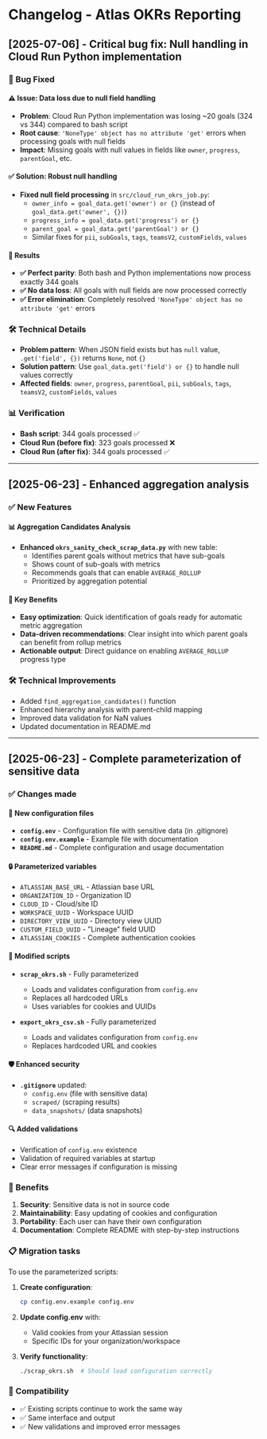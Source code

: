 # Changelog - Atlas OKRs Reporting

## [2025-07-06] - Critical bug fix: Null handling in Cloud Run Python implementation

### 🐛 Bug Fixed

#### ⚠️ Issue: Data loss due to null field handling
- **Problem**: Cloud Run Python implementation was losing ~20 goals (324 vs 344) compared to bash script
- **Root cause**: `'NoneType' object has no attribute 'get'` errors when processing goals with null fields
- **Impact**: Missing goals with null values in fields like `owner`, `progress`, `parentGoal`, etc.

#### ✅ Solution: Robust null handling
- **Fixed null field processing** in `src/cloud_run_okrs_job.py`:
  - `owner_info = goal_data.get('owner') or {}` (instead of `goal_data.get('owner', {})`)
  - `progress_info = goal_data.get('progress') or {}` 
  - `parent_goal = goal_data.get('parentGoal') or {}`
  - Similar fixes for `pii`, `subGoals`, `tags`, `teamsV2`, `customFields`, `values`

#### 🎯 Results
- **✅ Perfect parity**: Both bash and Python implementations now process exactly 344 goals
- **✅ No data loss**: All goals with null fields are now processed correctly
- **✅ Error elimination**: Completely resolved `'NoneType' object has no attribute 'get'` errors

### 🛠️ Technical Details
- **Problem pattern**: When JSON field exists but has `null` value, `.get('field', {})` returns `None`, not `{}`
- **Solution pattern**: Use `goal_data.get('field') or {}` to handle null values correctly
- **Affected fields**: `owner`, `progress`, `parentGoal`, `pii`, `subGoals`, `tags`, `teamsV2`, `customFields`, `values`

### 📊 Verification
- **Bash script**: 344 goals processed ✅
- **Cloud Run (before fix)**: 323 goals processed ❌
- **Cloud Run (after fix)**: 344 goals processed ✅

---

## [2025-06-23] - Enhanced aggregation analysis

### ✅ New Features

#### 📊 Aggregation Candidates Analysis
- **Enhanced `okrs_sanity_check_scrap_data.py`** with new table:
  - Identifies parent goals without metrics that have sub-goals
  - Shows count of sub-goals with metrics
  - Recommends goals that can enable `AVERAGE_ROLLUP`
  - Prioritized by aggregation potential

#### 🎯 Key Benefits
- **Easy optimization**: Quick identification of goals ready for automatic metric aggregation
- **Data-driven recommendations**: Clear insight into which parent goals can benefit from rollup metrics
- **Actionable output**: Direct guidance on enabling `AVERAGE_ROLLUP` progress type

### 🛠️ Technical Improvements
- Added `find_aggregation_candidates()` function
- Enhanced hierarchy analysis with parent-child mapping
- Improved data validation for NaN values
- Updated documentation in README.md

---

## [2025-06-23] - Complete parameterization of sensitive data

### ✅ Changes made

#### 🔧 New configuration files
- **`config.env`** - Configuration file with sensitive data (in .gitignore)
- **`config.env.example`** - Example file with documentation
- **`README.md`** - Complete configuration and usage documentation

#### 🔒 Parameterized variables
- `ATLASSIAN_BASE_URL` - Atlassian base URL
- `ORGANIZATION_ID` - Organization ID
- `CLOUD_ID` - Cloud/site ID
- `WORKSPACE_UUID` - Workspace UUID
- `DIRECTORY_VIEW_UUID` - Directory view UUID
- `CUSTOM_FIELD_UUID` - "Lineage" field UUID
- `ATLASSIAN_COOKIES` - Complete authentication cookies

#### 📝 Modified scripts
- **`scrap_okrs.sh`** - Fully parameterized
  - Loads and validates configuration from `config.env`
  - Replaces all hardcoded URLs
  - Uses variables for cookies and UUIDs
  
- **`export_okrs_csv.sh`** - Fully parameterized
  - Loads and validates configuration from `config.env`
  - Replaces hardcoded URL and cookies

#### 🛡️ Enhanced security
- **`.gitignore`** updated:
  - `config.env` (file with sensitive data)
  - `scraped/` (scraping results)
  - `data_snapshots/` (data snapshots)

#### 🔍 Added validations
- Verification of `config.env` existence
- Validation of required variables at startup
- Clear error messages if configuration is missing

### 🎯 Benefits

1. **Security**: Sensitive data is not in source code
2. **Maintainability**: Easy updating of cookies and configuration
3. **Portability**: Each user can have their own configuration
4. **Documentation**: Complete README with step-by-step instructions

### 📋 Migration tasks

To use the parameterized scripts:

1. **Create configuration**:
   ```bash
   cp config.env.example config.env
   ```

2. **Update config.env** with:
   - Valid cookies from your Atlassian session
   - Specific IDs for your organization/workspace

3. **Verify functionality**:
   ```bash
   ./scrap_okrs.sh  # Should load configuration correctly
   ```

### 🔄 Compatibility

- ✅ Existing scripts continue to work the same way
- ✅ Same interface and output
- ✅ New validations and improved error messages 